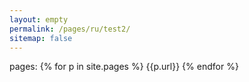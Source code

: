 ```yaml
---
layout: empty
permalink: /pages/ru/test2/
sitemap: false
---
```


pages:
{% for p in site.pages %}
    {{p.url}}
{% endfor %}